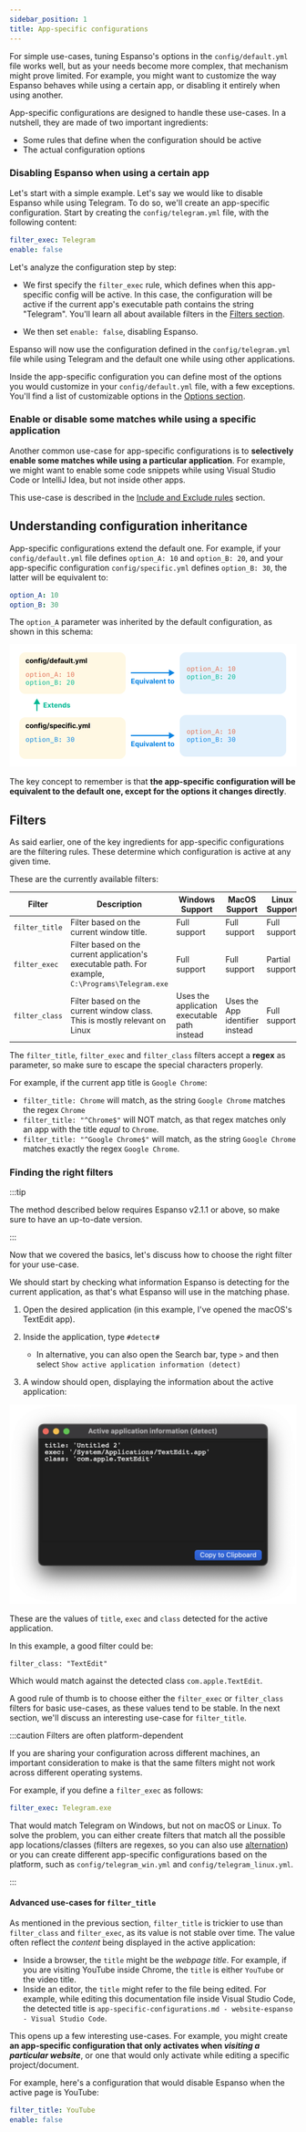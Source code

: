 ```yaml
---
sidebar_position: 1
title: App-specific configurations
---
```


For simple use-cases, tuning Espanso's options in the `config/default.yml` file works well,
but as your needs become more complex, that mechanism might prove limited.
For example, you might want to customize the way Espanso behaves while using a certain 
app, or disabling it entirely when using another.

App-specific configurations are designed to handle these use-cases. 
In a nutshell, they are made of two important ingredients:
* Some rules that define when the configuration should be active
* The actual configuration options

### Disabling Espanso when using a certain app

Let's start with a simple example. 
Let's say we would like to disable Espanso while using Telegram. 
To do so, we'll create an app-specific configuration.
Start by creating the `config/telegram.yml` file, with the following content:

```yaml title="$CONFIG/config/telegram.yml"
filter_exec: Telegram
enable: false
```

Let's analyze the configuration step by step:

* We first specify the `filter_exec` rule, which defines when this app-specific config
will be active. 
In this case, the configuration will be active if the current app's
executable path contains the string "Telegram". 
You'll learn all about available filters in the [Filters section](#filters).

* We then set `enable: false`, disabling Espanso.

Espanso will now use the configuration defined in the `config/telegram.yml` file
while using Telegram and the default one while using other applications.

Inside the app-specific configuration you can define most of the options you would customize
in your `config/default.yml` file, with a few exceptions. You'll find a list of
customizable options in the [Options section](../options).

### Enable or disable some matches while using a specific application

Another common use-case for app-specific configurations is to **selectively
enable some matches while using a particular application**. 
For example, we might want to enable some code snippets while 
using Visual Studio Code or IntelliJ Idea, but not inside other apps.

This use-case is described in the [Include and Exclude rules](../include-and-exclude)
section.

## Understanding configuration inheritance

App-specific configurations extend the default one.
For example, if your `config/default.yml` file defines `option_A: 10` and
`option_B: 20`, and your app-specific configuration `config/specific.yml` defines
`option_B: 30`, the latter will be equivalent to:

```yaml
option_A: 10
option_B: 30
```

The `option_A` parameter was inherited by the default configuration, as shown in 
this schema:

![Config inheritance](/img/docs/config-inheritance.png)

The key concept to remember is that **the app-specific configuration will be equivalent
to the default one, except for the options it changes directly**.

## Filters

As said earlier, one of the key ingredients for app-specific configurations are
the filtering rules. These determine which configuration is active at any given time.

These are the currently available filters:

Filter | Description | Windows Support | MacOS Support | Linux Support
--- | --- | --- | --- | ---
`filter_title` | Filter based on the current window title. | Full support | Full support | Full support
`filter_exec` | Filter based on the current application's executable path. For example, `C:\Programs\Telegram.exe` | Full support | Full support | Partial support
`filter_class` | Filter based on the current window class. This is mostly relevant on Linux | Uses the application executable path instead | Uses the App identifier instead | Full support

The `filter_title`, `filter_exec` and `filter_class` filters accept a **regex** as parameter, so make sure to escape the special characters properly.

For example, if the current app title is `Google Chrome`:
* `filter_title: Chrome` will match, as the string `Google Chrome` matches the regex `Chrome`
* `filter_title: "^Chrome$"` will NOT match, as that regex matches only an app with the title _equal_ to `Chrome`.
* `filter_title: "^Google Chrome$"` will match, as the string `Google Chrome` matches exactly the regex `Google Chrome`.

### Finding the right filters

:::tip 

The method described below requires Espanso v2.1.1 or above, so make sure to have an up-to-date version.

:::

Now that we covered the basics, let's discuss how to choose the right
filter for your use-case.

We should start by checking what information Espanso is detecting for
the current application, as that's what Espanso will use in the matching phase.

1. Open the desired application (in this example, I've opened the macOS's TextEdit app).
2. Inside the application, type `#detect#`
   * In alternative, you can also open the Search bar, type `>` and then select `Show active application information (detect)`

3. A window should open, displaying the information about the active application:

![Detecting the active app](/img/docs/detectwindow.png)

These are the values of `title`, `exec` and `class` detected for the active application.

In this example, a good filter could be:

```
filter_class: "TextEdit"
```

Which would match against the detected class `com.apple.TextEdit`.

A good rule of thumb is to choose either the `filter_exec` or `filter_class` filters
for basic use-cases, as these values tend to be stable.
In the next section, we'll discuss an interesting use-case for `filter_title`.

:::caution Filters are often platform-dependent

If you are sharing your configuration across different machines, an important consideration
to make is that the same filters might not work across different operating systems.

For example, if you define a `filter_exec` as follows:

```yaml
filter_exec: Telegram.exe
```

That would match Telegram on Windows, but not on macOS or Linux.
To solve the problem, you can either create filters that match all the possible
app locations/classes (filters are regexes, so you can also use 
[alternation](https://www.regular-expressions.info/alternation.html))
or you can create different app-specific configurations based on the platform,
such as `config/telegram_win.yml` and `config/telegram_linux.yml`.

:::

#### Advanced use-cases for `filter_title`

As mentioned in the previous section, `filter_title` is trickier to use than
`filter_class` and `filter_exec`, as its value is not stable over time.
The value often reflect the _content_ being displayed in the active application:

* Inside a browser, the `title` might be the _webpage title_.
For example, if you are visiting YouTube inside Chrome, the `title` is either `YouTube`
or the video title.
* Inside an editor, the `title` might refer to the file being edited.
For example, while editing this documentation file inside Visual Studio Code, the
detected title is `app-specific-configurations.md - website-espanso - Visual Studio Code`.

This opens up a few interesting use-cases. For example, you might create
**an app-specific configuration that only activates when _visiting a particular website_**,
or one that would only activate while editing a specific project/document.

For example, here's a configuration that would disable Espanso when the active page is YouTube:

```yaml title="config/disable_on_youtube.yml"
filter_title: YouTube
enable: false
```